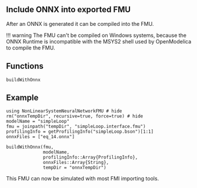 ## Include ONNX into exported FMU

After an ONNX is generated it can be compiled into the FMU.


!!! warning
    The FMU can't be compiled on Windows systems, because the ONNX Runtime is
    incompatible with the MSYS2 shell used by OpenModelica to compile the FMU.

## Functions

```@docs
buildWithOnnx
```

## Example

```@example
using NonLinearSystemNeuralNetworkFMU # hide
rm("onnxTempDir", recursive=true, force=true) # hide
modelName = "simpleLoop"
fmu = joinpath("tempDir", "simpleLoop.interface.fmu")
profilingInfo = getProfilingInfo("simpleLoop.bson")[1:1]
onnxFiles = ["eq_14.onnx"]

buildWithOnnx(fmu,
              modelName,
              profilingInfo::Array{ProfilingInfo},
              onnxFiles::Array{String},
              tempDir = "onnxTempDir")
```

This FMU can now be simulated with most FMI importing tools.
